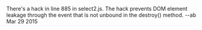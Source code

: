 There's a hack in line 885 in select2.js. The hack prevents DOM element leakage through the event that is not unbound in the destroy() method. --ab Mar 29 2015